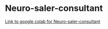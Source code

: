 # Neuro-saler-consultant

[Link to google colab for Neuro-saler-consultant](https://colab.research.google.com/drive/1c09p3yN0fkQwxhZvTVDhi1GdFAqJS_hz?usp=sharing)
